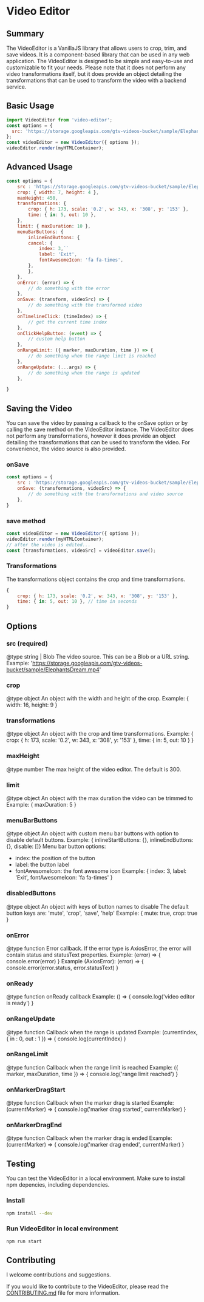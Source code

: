 # Video Editor

## Summary

The VideoEditor is a VanillaJS library that allows users to crop, trim, and save videos. It is a component-based library that can be used in any web application. The VideoEditor is designed to be simple and easy-to-use and customizable to fit your needs. Please note that it does not perform any video transformations itself, but it does provide an object detailing the transformations that can be used to transform the video with a backend service.

## Basic Usage

```javascript
import VideoEditor from 'video-editor';
const options = {
  src: 'https://storage.googleapis.com/gtv-videos-bucket/sample/ElephantsDream.mp4',
};
const videoEditor = new VideoEditor({ options });
videoEditor.render(myHTMLContainer);
```

## Advanced Usage

```javascript
const options = {
    src : 'https://storage.googleapis.com/gtv-videos-bucket/sample/ElephantsDream.mp4';
    crop: { width: 7, height: 4 },
    maxHeight: 450,
    transformations: {
        crop: { h: 173, scale: '0.2', w: 343, x: '308', y: '153' },
        time: { in: 5, out: 10 },
    },
    limit: { maxDuration: 10 },
    menuBarButtons: {
        inlineEndButtons: {
        cancel: {
            index: 3,``
            label: 'Exit',
            fontAwesomeIcon: 'fa fa-times',
        },
        },
    },
    onError: (error) => {
        // do something with the error
    },
    onSave: (transform, videoSrc) => {
        // do something with the transformed video
    },
    onTimelineClick: (timeIndex) => {
        // get the current time index
    },
    onClickHelpButton: (event) => {
        // custom help button
    },
    onRangeLimit: ({ marker, maxDuration, time }) => {
        // do something when the range limit is reached
    },
    onRangeUpdate: (...args) => {
        // do something when the range is updated
    },

}
```

## Saving the Video

You can save the video by passing a callback to the onSave option or by calling the save method on the VideoEditor instance.
The VideoEditor does not perform any transformations, however it does provide an object detailing the transformations that can be used to transform the video. For convenience, the video source is also provided.

### onSave

```javascript
const options = {
    src : 'https://storage.googleapis.com/gtv-videos-bucket/sample/ElephantsDream.mp4';
    onSave: (transformations, videoSrc) => {
        // do something with the transformations and video source
    },
}
```

### save method

```javascript
const videoEditor = new VideoEditor({ options });
videoEditor.render(myHTMLContainer);
// after the video is edited...
const [transformations, videoSrc] = videoEditor.save();
```

### Transformations

The transformations object contains the crop and time transformations.

```javascript
{
    crop: { h: 173, scale: '0.2', w: 343, x: '308', y: '153' },
    time: { in: 5, out: 10 }, // time in seconds
}
```

## Options

### src (required)

@type string | Blob
The video source. This can be a Blob or a URL string.
Example: '<https://storage.googleapis.com/gtv-videos-bucket/sample/ElephantsDream.mp4>'

### crop

@type object
An object with the width and height of the crop.
Example: { width: 16, height: 9 }

### transformations

@type object
An object with the crop and time transformations.
Example: { crop: { h: 173, scale: '0.2', w: 343, x: '308', y: '153' }, time: { in: 5, out: 10 } }

### maxHeight

@type number
The max height of the video editor. The default is 300.

### limit

@type object
An object with the max duration the video can be trimmed to
Example: { maxDuration: 5 }

### menuBarButtons

@type object
An object with custom menu bar buttons with option to disable default buttons.
Example: { inlineStartButtons: {}, inlineEndButtons: {}, disable: []}
Menu bar button options:

- index: the position of the button
- label: the button label
- fontAwesomeIcon: the font awesome icon
  Example: { index: 3, label: 'Exit', fontAwesomeIcon: 'fa fa-times' }

### disabledButtons

@type object
An object with keys of button names to disable
The default button keys are: 'mute', 'crop', 'save', 'help'
Example: { mute: true, crop: true }

### onError

@type function
Error callback. If the error type is AxiosError, the error will contain
status and statusText properties.
Example: (error) => { console.error(error) }
Example (AxiosError): (error) => { console.error(error.status, error.statusText) }

### onReady

@type function
onReady callback
Example: () => { console.log('video editor is ready') }

### onRangeUpdate

@type function
Callback when the range is updated
Example: (currentIndex, { in : 0, out : 1 }) => { console.log(currentIndex) }

### onRangeLimit

@type function
Callback when the range limit is reached
Example: ({ marker, maxDuration, time }) => { console.log('range limit reached') }

### onMarkerDragStart

@type function
Callback when the marker drag is started
Example: (currentMarker) => { console.log('marker drag started', currentMarker) }

### onMarkerDragEnd

@type function
Callback when the marker drag is ended
Example: (currentMarker) => { console.log('marker drag ended', currentMarker) }

## Testing

You can test the VideoEditor in a local environment.
Make sure to install npm depencies, including dependencies.

### Install

```bash
npm install --dev
```

### Run VideoEditor in local environment

```bash
npm run start
```

## Contributing

I welcome contributions and suggestions.

If you would like to contribute to the VideoEditor, please read the [CONTRIBUTING.md](CONTRIBUTING.md) file for more information.
